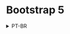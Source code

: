 # Bootstrap 5

<details>
<summary>PT-BR</summary>
Bem vindo ao curso mais completo de Bootstrap 5 a versão mais recente do Framework CSS mais popular da internet.

* Neste curso você aprenderá a utilizar o framework Bootstrap e entenderá os principais recursos desta ferramenta que vai te ajudar a desenvolver sites de forma rápida, moderna e responsiva. O Bootstrap é o framework mais popular por oferecer agilidade e profissionalismo aos seus projetos(sites/sistemas), chega de perder tempo refazendo a roda, agora você não precisa criar estilos CSS novos para cada projeto, com o Bootstrap você reutiliza os melhores padrões na criação de sites e tem acesso a diversos recursos como icones e componentes para incremetar o seu projeto.

## Abaixo você pode ver a lista de algumas das funcionalidades que ensinaremos no curso:

- Estruturar um seus sites com o sistema de Grid do Bootstrap.
- Trabalhar com as variações de tipografia.
- Enteder o sistema de cores do Bootstrap e aplicar a qualquer componente.
- Usar o Bootstrap Icons, uma vasta biblioteca gratuíta de icones.
- Criar menus de navegação.
- Criar sites responsivos, ou seja, adaptados a qualquer tamanho de tela(Smartphones, Tablets, PCs e TVs).
- Trabalhar com tabelas, elementos aninhados e muit mais.
- Usar os diversos componentes do oferecidos pelo Bootstrap como: Cards, Botões, Dropdown, Accordion, Tooltips, Toasts, Carousel, Modal, Spinner, Breadcrumb, Pagination, Badge, Alert e muito mais.
- Personalizar o Bootstrap para atender as necessidades do seu projeto usando SASS.
- Para praticar estaremos desenvolvendo 3 projetos no decorrer do curso, assim você irá fixar o conteúdo e receber dicas para melhorar o seu layout.
- Isso tudo e muito mais...
- Ao final você conseguirá desenvolver sites responsivos, seguindo as melhores práticas e em tempo recorde. Tudo que um desenvolvedor precisa!

</details>